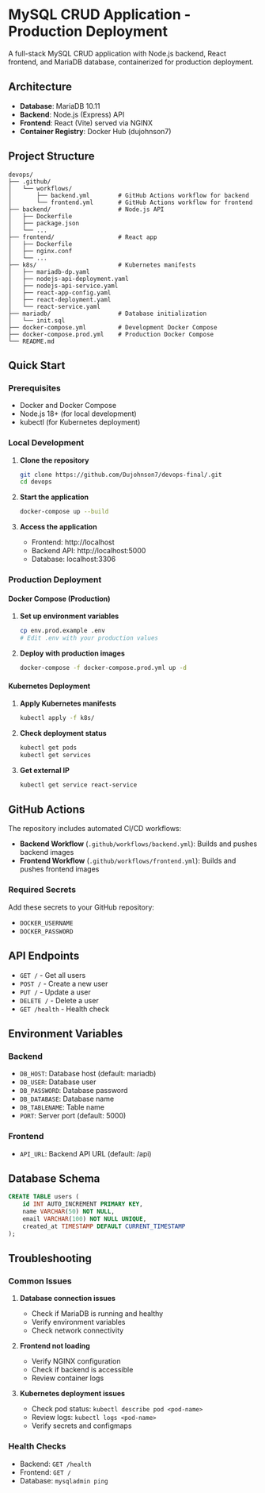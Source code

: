 # MySQL CRUD Application - Production Deployment

A full-stack MySQL CRUD application with Node.js backend, React frontend, and MariaDB database, containerized for production deployment.

## Architecture

- **Database**: MariaDB 10.11
- **Backend**: Node.js (Express) API
- **Frontend**: React (Vite) served via NGINX
- **Container Registry**: Docker Hub (dujohnson7)

## Project Structure

```
devops/
├── .github/
│   └── workflows/
│       ├── backend.yml        # GitHub Actions workflow for backend
│       └── frontend.yml       # GitHub Actions workflow for frontend
├── backend/                   # Node.js API
│   ├── Dockerfile
│   ├── package.json
│   └── ...
├── frontend/                  # React app
│   ├── Dockerfile
│   ├── nginx.conf
│   └── ...
├── k8s/                       # Kubernetes manifests
│   ├── mariadb-dp.yaml
│   ├── nodejs-api-deployment.yaml
│   ├── nodejs-api-service.yaml
│   ├── react-app-config.yaml
│   ├── react-deployment.yaml
│   └── react-service.yaml
├── mariadb/                   # Database initialization
│   └── init.sql
├── docker-compose.yml         # Development Docker Compose
├── docker-compose.prod.yml    # Production Docker Compose
└── README.md
```

## Quick Start

### Prerequisites

- Docker and Docker Compose
- Node.js 18+ (for local development)
- kubectl (for Kubernetes deployment)

### Local Development

1. **Clone the repository**
   ```bash
   git clone https://github.com/Dujohnson7/devops-final/.git
   cd devops
   ```

2. **Start the application**
   ```bash
   docker-compose up --build
   ```

3. **Access the application**
   - Frontend: http://localhost
   - Backend API: http://localhost:5000
   - Database: localhost:3306

### Production Deployment

#### Docker Compose (Production)

1. **Set up environment variables**
   ```bash
   cp env.prod.example .env
   # Edit .env with your production values
   ```

2. **Deploy with production images**
   ```bash
   docker-compose -f docker-compose.prod.yml up -d
   ```

#### Kubernetes Deployment

1. **Apply Kubernetes manifests**
   ```bash
   kubectl apply -f k8s/
   ```

2. **Check deployment status**
   ```bash
   kubectl get pods
   kubectl get services
   ```

3. **Get external IP**
   ```bash
   kubectl get service react-service
   ```

## GitHub Actions

The repository includes automated CI/CD workflows:

- **Backend Workflow** (`.github/workflows/backend.yml`): Builds and pushes backend images
- **Frontend Workflow** (`.github/workflows/frontend.yml`): Builds and pushes frontend images

### Required Secrets

Add these secrets to your GitHub repository:

- `DOCKER_USERNAME`
- `DOCKER_PASSWORD`

## API Endpoints

- `GET /` - Get all users
- `POST /` - Create a new user
- `PUT /` - Update a user
- `DELETE /` - Delete a user
- `GET /health` - Health check

## Environment Variables

### Backend
- `DB_HOST`: Database host (default: mariadb)
- `DB_USER`: Database user
- `DB_PASSWORD`: Database password
- `DB_DATABASE`: Database name
- `DB_TABLENAME`: Table name
- `PORT`: Server port (default: 5000)

### Frontend
- `API_URL`: Backend API URL (default: /api)

## Database Schema

```sql
CREATE TABLE users (
    id INT AUTO_INCREMENT PRIMARY KEY,
    name VARCHAR(50) NOT NULL,
    email VARCHAR(100) NOT NULL UNIQUE,
    created_at TIMESTAMP DEFAULT CURRENT_TIMESTAMP
);
```

## Troubleshooting

### Common Issues

1. **Database connection issues**
   - Check if MariaDB is running and healthy
   - Verify environment variables
   - Check network connectivity

2. **Frontend not loading**
   - Verify NGINX configuration
   - Check if backend is accessible
   - Review container logs

3. **Kubernetes deployment issues**
   - Check pod status: `kubectl describe pod <pod-name>`
   - Review logs: `kubectl logs <pod-name>`
   - Verify secrets and configmaps

### Health Checks

- Backend: `GET /health`
- Frontend: `GET /`
- Database: `mysqladmin ping`
 
